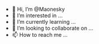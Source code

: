 - 👋 Hi, I’m @Maonesky
- 👀 I’m interested in ...
- 🌱 I’m currently learning ...
- 💞️ I’m looking to collaborate on ...
- 📫 How to reach me ...

<!---
Maonesky/Maonesky is a ✨ special ✨ repository because its `README.md` (this file) appears on your GitHub profile.
You can click the Preview link to take a look at your changes.
--->
